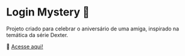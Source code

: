 # Login Mystery 🔪

Projeto criado para celebrar o aniversário de uma amiga, inspirado na temática da série Dexter.

🔗 [Acesse aqui!](https://luuhxd.github.io/Portf-lioSimples/)


